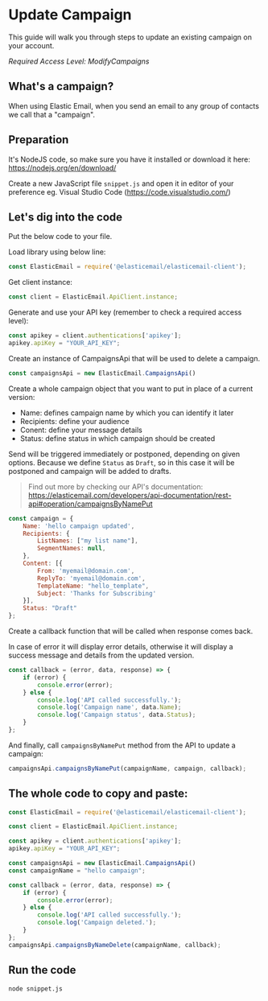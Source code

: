 # Update Campaign

This guide will walk you through steps to update an existing campaign on your account.

*Required Access Level: ModifyCampaigns*

## What's a campaign?
When using Elastic Email, when you send an email to any group of contacts we call that a "campaign".

## Preparation
It's NodeJS code, so make sure you have it installed or download it here: https://nodejs.org/en/download/

Create a new JavaScript file `snippet.js` and open it in editor of your preference eg. Visual Studio Code (https://code.visualstudio.com/)

## Let's dig into the code

Put the below code to your file.

Load library using below line:

```javascript
const ElasticEmail = require('@elasticemail/elasticemail-client');
```

Get client instance:

```javascript
const client = ElasticEmail.ApiClient.instance;
```

Generate and use your API key (remember to check a required access level): 

```javascript
const apikey = client.authentications['apikey'];
apikey.apiKey = "YOUR_API_KEY";
```

Create an instance of CampaignsApi that will be used to delete a campaign.

```javascript
const campaignsApi = new ElasticEmail.CampaignsApi()
```


Create a whole campaign object that you want to put in place of a current version:
- Name: defines campaign name by which you can identify it later
- Recipients: define your audience
- Conent: define your message details
- Status: define status in which campaign should be created

Send will be triggered immediately or postponed, depending on given options. 
Because we define `Status` as `Draft`, so in this case it will be postponed and campaign will be added to drafts.

> Find out more by checking our API's documentation: https://elasticemail.com/developers/api-documentation/rest-api#operation/campaignsByNamePut


```javascript
const campaign = {
    Name: 'hello campaign updated',
    Recipients: {
        ListNames: ["my list name"],
        SegmentNames: null,
    },
    Content: [{
        From: 'myemail@domain.com',
        ReplyTo: 'myemail@domain.com',
        TemplateName: "hello_template",
        Subject: 'Thanks for Subscribing'
    }],
    Status: "Draft"
};
```

Create a callback function that will be called when response comes back.

In case of error it will display error details, otherwise it will display a success message and details from the updated version.

```javascript
const callback = (error, data, response) => {
    if (error) {
        console.error(error);
    } else {
        console.log('API called successfully.');
        console.log('Campaign name', data.Name);
        console.log('Campaign status', data.Status);
    }
};
```

And finally, call `campaignsByNamePut` method from the API to update a campaign: 

```javascript
campaignsApi.campaignsByNamePut(campaignName, campaign, callback);
```


## The whole code to copy and paste:

```javascript
const ElasticEmail = require('@elasticemail/elasticemail-client');

const client = ElasticEmail.ApiClient.instance;

const apikey = client.authentications['apikey'];
apikey.apiKey = "YOUR_API_KEY";

const campaignsApi = new ElasticEmail.CampaignsApi()
const campaignName = "hello campaign";

const callback = (error, data, response) => {
    if (error) {
        console.error(error);
    } else {
        console.log('API called successfully.');
        console.log('Campaign deleted.');
    }
};
campaignsApi.campaignsByNameDelete(campaignName, callback);
```

## Run the code
```
node snippet.js
```
